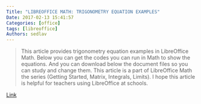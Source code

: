 ```yaml
---
Title: "LIBREOFFICE MATH: TRIGONOMETRY EQUATION EXAMPLES"
Date: 2017-02-13 15:41:57
Categories: [office]
tags: [libreoffice]
Authors: sedlav
---
```


> This article provides trigonometry equation examples in LibreOffice Math. Below you can get the codes you can run in Math to show the equations. And you can download below the document files so you can study and change them. This article is a part of LibreOffice Math the series (Getting Started, Matrix, Integrals, Limits). I hope this article is helpful for teachers using LibreOffice at schools.

[Link](http://www.ubuntubuzz.com/2017/02/libreoffice-math-trigonometry-equation-examples.html)
